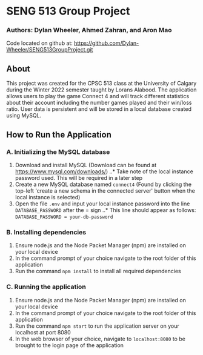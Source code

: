 # SENG 513 Group Project

### Authors: Dylan Wheeler, Ahmed Zahran, and Aron Mao

Code located on github at: https://github.com/Dylan-Wheeler/SENG513GroupProject.git

## About

This project was created for the CPSC 513 class at the University of Calgary during the Winter 2022 semester taught by Lorans Alabood.
The application allows users to play the game Connect 4 and will track different statistics about their account including the number games played and their win/loss ratio. User data is persistent and will be stored in a local database created using MySQL.

## How to Run the Application

### A. Initializing the MySQL database

1. Download and install MySQL (Download can be found at https://www.mysql.com/downloads/)
   ..\* Take note of the local instance password used. This will be required in a later step
2. Create a new MySQL database named `connect4` (Found by clicking the top-left 'create a new schema in the connected server' button when the local instance is selected)
3. Open the file `.env` and input your local instance password into the line `DATABASE_PASSWORD` after the = sign
   ..\* This line should appear as follows: `DATABASE_PASSWORD = your-db-password`

### B. Installing dependencies

1. Ensure node.js and the Node Packet Manager (npm) are installed on your local device
2. In the command prompt of your choice navigate to the root folder of this application
3. Run the command `npm install` to install all required dependencies

### C. Running the application

1. Ensure node.js and the Node Packet Manager (npm) are installed on your local device
2. In the command prompt of your choice navigate to the root folder of this application
3. Run the command `npm start` to run the application server on your localhost at port 8080
4. In the web browser of your choice, navigate to `localhost:8080` to be brought to the login page of the application
